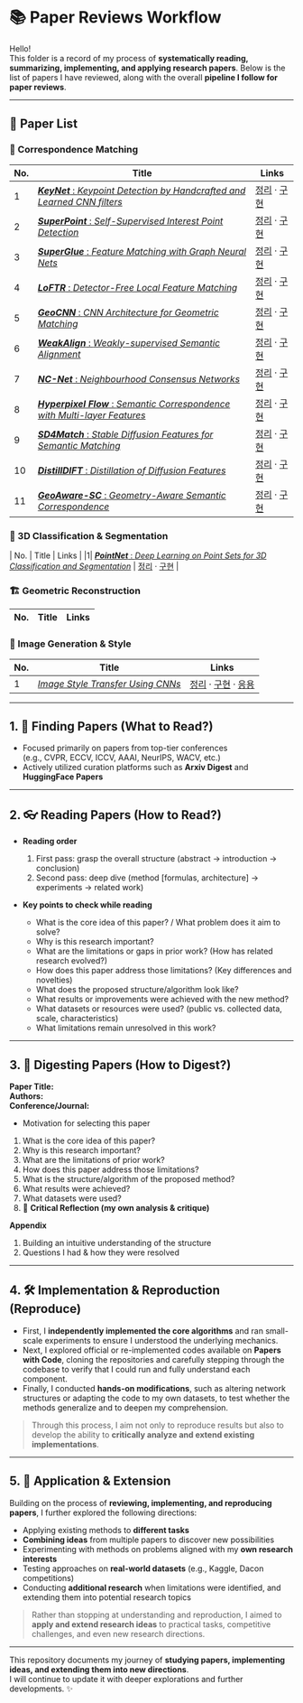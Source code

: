 # 📚 Paper Reviews Workflow

Hello!  
This folder is a record of my process of **systematically reading, summarizing, implementing, and applying research papers**. Below is the list of papers I have reviewed, along with the overall **pipeline I follow for paper reviews**.


---
## 📑 Paper List  


### 🔎 Correspondence Matching
| No. | Title | Links |
|-----|-------|-------|
| 1 | [***KeyNet*** : *Keypoint Detection by Handcrafted and Learned CNN filters*](./KeyNet/README.md) | [정리](./KeyNet/README.md) · [구현](./KeyNet/구현) |
| 2 | [***SuperPoint*** : *Self-Supervised Interest Point Detection*](./SuperPoint/README.md) | [정리](./SuperPoint/README.md) · [구현](./SuperPoint/구현) |
| 3 | [***SuperGlue*** : *Feature Matching with Graph Neural Nets*](./SuperGlue/README.md) | [정리](./SuperGlue/README.md) · [구현](./SuperGlue/구현) |
| 4 | [***LoFTR*** : *Detector-Free Local Feature Matching*](./LoFTR/README.md) | [정리](./LoFTR/README.md) · [구현](./LoFTR/구현) |
| 5 | [***GeoCNN*** : *CNN Architecture for Geometric Matching*](./GeoCNN/README.md) | [정리](./GeoCNN/README.md) · [구현](./GeoCNN/구현) |
| 6 | [***WeakAlign*** : *Weakly-supervised Semantic Alignment*](./Weakalign/README.md) | [정리](./Weakalign/README.md) · [구현](./Weakalign/구현) |
| 7 | [***NC-Net*** : *Neighbourhood Consensus Networks*](./NCnet/README.md) | [정리](./NCnet/README.md) · [구현](./NCnet/구현) |
| 8 | [***Hyperpixel Flow*** : *Semantic Correspondence with Multi-layer Features*](./HyperpixelFlow/README.md) | [정리](./HyperpixelFlow/README.md) · [구현](./HyperpixelFlow/구현) |
| 9 | [***SD4Match*** : *Stable Diffusion Features for Semantic Matching*](./SD4Match/README.md) | [정리](./SD4Match/README.md) · [구현](./SD4Match/구현) |
| 10 | [***DistillDIFT*** : *Distillation of Diffusion Features*](./DistillDIFT/README.md) | [정리](./DistillDIFT/README.md) · [구현](./DistillDIFT/구현) |
| 11 | [***GeoAware-SC*** : *Geometry-Aware Semantic Correspondence*](./GeoAware-SC/README.md) | [정리](./GeoAware-SC/README.md) · [구현](./GeoAware-SC/구현) |



### 🧩 3D Classification & Segmentation
| No. | Title | Links |
|1| [***PointNet*** : *Deep Learning on Point Sets for 3D Classification and Segmentation*](./PointNet/README.md) | [정리](./PointNet/README.md) · [구현](./PointNet/구현) |



### 🏗 Geometric Reconstruction
| No. | Title | Links |
|-----|-------|-------|



### 🎨 Image Generation & Style
| No. | Title | Links |
|-----|-------|-------|
| 1 | [*Image Style Transfer Using CNNs*](./ImageStyleTransfer_CNN/README.md) | [정리](./ImageStyleTransfer_CNN/README.md) · [구현](./ImageStyleTransfer_CNN/구현) · [응용](./ImageStyleTransfer_CNN/응용) |

---

## 1. 📖 Finding Papers (What to Read?)

- Focused primarily on papers from top-tier conferences  
  (e.g., CVPR, ECCV, ICCV, AAAI, NeurIPS, WACV, etc.)  
- Actively utilized curation platforms such as **Arxiv Digest** and **HuggingFace Papers**

---

## 2. 👓 Reading Papers (How to Read?)

- **Reading order**  
  1. First pass: grasp the overall structure (abstract → introduction → conclusion)  
  2. Second pass: deep dive (method [formulas, architecture] → experiments → related work)  

- **Key points to check while reading**  
  - What is the core idea of this paper? / What problem does it aim to solve?  
  - Why is this research important?  
  - What are the limitations or gaps in prior work? (How has related research evolved?)  
  - How does this paper address those limitations? (Key differences and novelties)  
  - What does the proposed structure/algorithm look like?  
  - What results or improvements were achieved with the new method?  
  - What datasets or resources were used? (public vs. collected data, scale, characteristics)  
  - What limitations remain unresolved in this work?

---

## 3. 📝 Digesting Papers (How to Digest?)

**Paper Title:**  
**Authors:**  
**Conference/Journal:**  

- Motivation for selecting this paper

1. What is the core idea of this paper?  
2. Why is this research important?  
3. What are the limitations of prior work?  
4. How does this paper address those limitations?  
5. What is the structure/algorithm of the proposed method?  
6. What results were achieved?  
7. What datasets were used?  
8. 🔎 **Critical Reflection (my own analysis & critique)**  


**Appendix**  
1. Building an intuitive understanding of the structure  
2. Questions I had & how they were resolved  


---

## 4. 🛠 Implementation & Reproduction (Reproduce)

- First, I **independently implemented the core algorithms** and ran small-scale experiments to ensure I understood the underlying mechanics.  
- Next, I explored official or re-implemented codes available on **Papers with Code**, cloning the repositories and carefully stepping through the codebase to verify that I could run and fully understand each component.  
- Finally, I conducted **hands-on modifications**, such as altering network structures or adapting the code to my own datasets, to test whether the methods generalize and to deepen my comprehension.  

> Through this process, I aim not only to reproduce results but also to develop the ability to **critically analyze and extend existing implementations**.


---

## 5. 🚀 Application & Extension

Building on the process of **reviewing, implementing, and reproducing papers**, I further explored the following directions:

- Applying existing methods to **different tasks**  
- **Combining ideas** from multiple papers to discover new possibilities  
- Experimenting with methods on problems aligned with my **own research interests**  
- Testing approaches on **real-world datasets** (e.g., Kaggle, Dacon competitions)  
- Conducting **additional research** when limitations were identified, and extending them into potential research topics  

> Rather than stopping at understanding and reproduction, I aimed to **apply and extend research ideas** to practical tasks, competitive challenges, and even new research directions.


---

This repository documents my journey of **studying papers, implementing ideas, and extending them into new directions**.  
I will continue to update it with deeper explorations and further developments. ✨
